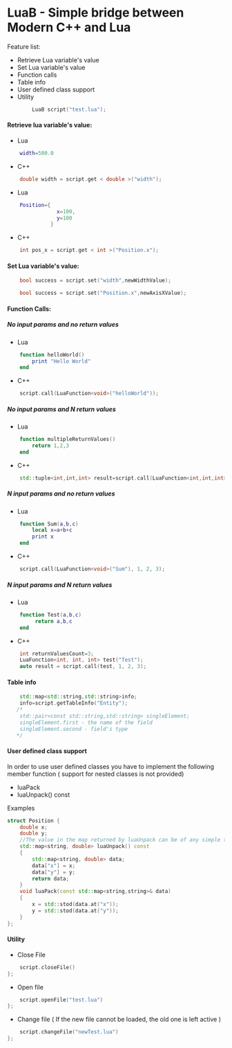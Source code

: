# LuaB - Simple bridge between Modern C++ and Lua

Feature list:

 * Retrieve Lua variable's value
 * Set Lua variable's value
 * Function calls
 * Table info
 * User defined class support
 * Utility

```cpp
		LuaB script("test.lua");
```
#### Retrieve lua variable's value:

* Lua 
```lua
	width=500.0
```
* C++
```cpp
	double width = script.get < double >("width");
```
* Lua 
```lua
	Position={
                x=100,
                y=100
              }
```
* C++
```cpp
	int pos_x = script.get < int >("Position.x");
```

####  Set Lua variable's value:

```cpp
	bool success = script.set("width",newWidthValue);
```
```cpp
	bool success = script.set("Position.x",newAxisXValue);
```
#### Function Calls:
##### No input params and no return values
* Lua
```lua
	function helloWorld()
		print "Hello World"
	end
```

* C++
```cpp
	script.call(LuaFunction<void>("helloWorld"));
```
##### No input params and N return values
* Lua
```lua
	function multipleReturnValues()
		return 1,2,3
    end
```
* C++
```cpp
    std::tuple<int,int,int> result=script.call(LuaFunction<int,int,int>("multipleReturnValues"));
```
##### N input params and no return values
* Lua
```lua
	function Sum(a,b,c)
    	local x=a+b+c
        print x
    end
```
* C++
```cpp
    script.call(LuaFunction<void>("Sum"), 1, 2, 3);
```

##### N input params and N return values

* Lua
```lua
	function Test(a,b,c)
         return a,b,c
    end
```
* C++
```cpp
	int returnValuesCount=3;
    LuaFunction<int, int, int> test("Test");
   	auto result = script.call(test, 1, 2, 3); 
```
#### Table info
```cpp
	std::map<std::string,std::string>info;
	info=script.getTableInfo("Entity");
   /*
    std::pair<const std::string,std::string> singleElement;
    singleElement.first - the name of the field
    singleElement.second - field's type
   */
```

#### User defined class support

 In order to use user defined classes you have to implement the following member function ( support for nested classes is not provided)
* luaPack
* luaUnpack() const

Examples
```cpp
struct Position {
	double x;
	double y;
	//The value in the map returned by luaUnpack can be of any simple type except user defined types
	std::map<string, double> luaUnpack() const
	{
		std::map<string, double> data;
		data["x"] = x;
		data["y"] = y;
		return data;
	}
	void luaPack(const std::map<string,string>& data)
	{
		x = std::stod(data.at("x"));
		y = std::stod(data.at("y"));
	}
};
```
#### Utility

* Close File

```cpp
	script.closeFile()
};
```
* Open file 
```cpp
	script.openFile("test.lua")
};
```

* Change file ( If the new file cannot be loaded, the old one is left active )
```cpp
	script.changeFile("newTest.lua")
};
```
	
